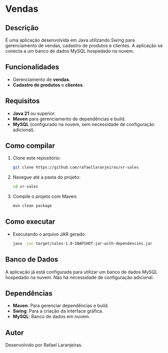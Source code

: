 
# Vendas

## Descrição

É uma aplicação desenvolvida em Java utilizando Swing para gerenciamento de vendas, cadastro de produtos e clientes. A aplicação se conecta a um banco de dados MySQL hospedado na nuvem.

## Funcionalidades

- Gerenciamento de **vendas**.
- **Cadastro de produtos** e **clientes**.

## Requisitos

- **Java 21** ou superior.
- **Maven** para gerenciamento de dependências e build.
- **MySQL** (configurado na nuvem, sem necessidade de configuração adicional).

## Como compilar

1. Clone este repositório:
   ```bash
   git clone https://github.com/rafaellaranjeiras/vr-sales   
   ```

2. Navegue até a pasta do projeto:
   ```bash
   cd vr-sales
   ```

3. Compile o projeto com Maven:
   ```bash
   mvn clean package
   ```

## Como executar

- Executando o arquivo JAR gerado:
  ```bash
  java -jar target/sales-1.0-SNAPSHOT-jar-with-dependencies.jar
  ```


## Banco de Dados

A aplicação já está configurada para utilizar um banco de dados MySQL hospedado na nuvem. Não há necessidade de configuração adicional.

## Dependências

- **Maven**: Para gerenciar dependências e build.
- **Swing**: Para a criação da interface gráfica.
- **MySQL**: Banco de dados em nuvem.

## Autor

Desenvolvido por Rafael Laranjeiras.

